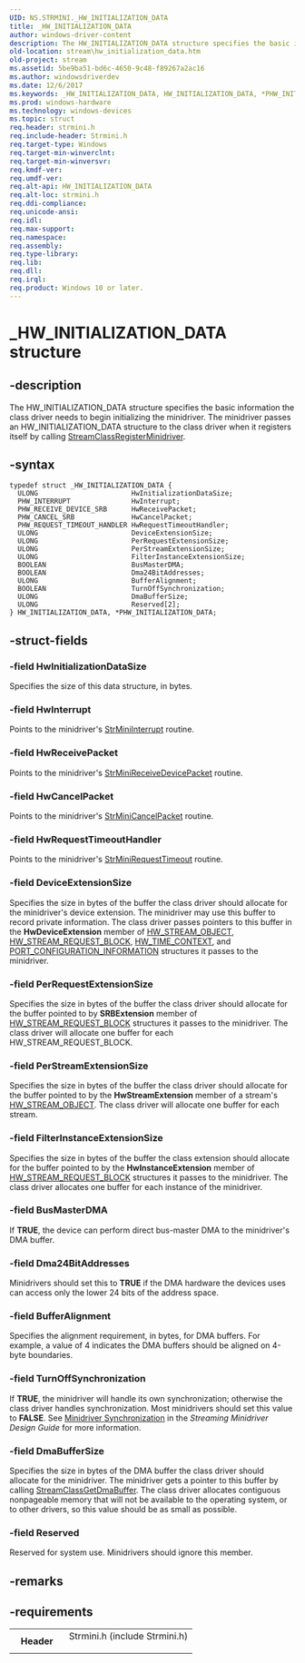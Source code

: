 ```yaml
---
UID: NS.STRMINI._HW_INITIALIZATION_DATA
title: _HW_INITIALIZATION_DATA
author: windows-driver-content
description: The HW_INITIALIZATION_DATA structure specifies the basic information the class driver needs to begin initializing the minidriver.
old-location: stream\hw_initialization_data.htm
old-project: stream
ms.assetid: 5be9ba51-bd6c-4650-9c48-f89267a2ac16
ms.author: windowsdriverdev
ms.date: 12/6/2017
ms.keywords: _HW_INITIALIZATION_DATA, HW_INITIALIZATION_DATA, *PHW_INITIALIZATION_DATA
ms.prod: windows-hardware
ms.technology: windows-devices
ms.topic: struct
req.header: strmini.h
req.include-header: Strmini.h
req.target-type: Windows
req.target-min-winverclnt: 
req.target-min-winversvr: 
req.kmdf-ver: 
req.umdf-ver: 
req.alt-api: HW_INITIALIZATION_DATA
req.alt-loc: strmini.h
req.ddi-compliance: 
req.unicode-ansi: 
req.idl: 
req.max-support: 
req.namespace: 
req.assembly: 
req.type-library: 
req.lib: 
req.dll: 
req.irql: 
req.product: Windows 10 or later.
---
```


# _HW_INITIALIZATION_DATA structure



## -description
The HW_INITIALIZATION_DATA structure specifies the basic information the class driver needs to begin initializing the minidriver. The minidriver passes an HW_INITIALIZATION_DATA structure to the class driver when it registers itself by calling <a href="stream.streamclassregisterminidriver">StreamClassRegisterMinidriver</a>.



## -syntax

````
typedef struct _HW_INITIALIZATION_DATA {
  ULONG                       HwInitializationDataSize;
  PHW_INTERRUPT               HwInterrupt;
  PHW_RECEIVE_DEVICE_SRB      HwReceivePacket;
  PHW_CANCEL_SRB              HwCancelPacket;
  PHW_REQUEST_TIMEOUT_HANDLER HwRequestTimeoutHandler;
  ULONG                       DeviceExtensionSize;
  ULONG                       PerRequestExtensionSize;
  ULONG                       PerStreamExtensionSize;
  ULONG                       FilterInstanceExtensionSize;
  BOOLEAN                     BusMasterDMA;
  BOOLEAN                     Dma24BitAddresses;
  ULONG                       BufferAlignment;
  BOOLEAN                     TurnOffSynchronization;
  ULONG                       DmaBufferSize;
  ULONG                       Reserved[2];
} HW_INITIALIZATION_DATA, *PHW_INITIALIZATION_DATA;
````


## -struct-fields

### -field HwInitializationDataSize

Specifies the size of this data structure, in bytes.


### -field HwInterrupt

Points to the minidriver's <a href="stream.strminiinterrupt">StrMiniInterrupt</a> routine.


### -field HwReceivePacket

Points to the minidriver's <a href="stream.strminireceivedevicepacket">StrMiniReceiveDevicePacket</a> routine.


### -field HwCancelPacket

Points to the minidriver's <a href="stream.strminicancelpacket">StrMiniCancelPacket</a> routine.


### -field HwRequestTimeoutHandler

Points to the minidriver's <a href="stream.strminirequesttimeout">StrMiniRequestTimeout</a> routine.


### -field DeviceExtensionSize

Specifies the size in bytes of the buffer the class driver should allocate for the minidriver's device extension. The minidriver may use this buffer to record private information. The class driver passes pointers to this buffer in the <b>HwDeviceExtension</b> member of <a href="stream.hw_stream_object">HW_STREAM_OBJECT</a>, <a href="stream.hw_stream_request_block">HW_STREAM_REQUEST_BLOCK</a>, <a href="stream.hw_time_context">HW_TIME_CONTEXT</a>, and <a href="stream.port_configuration_information">PORT_CONFIGURATION_INFORMATION</a> structures it passes to the minidriver.


### -field PerRequestExtensionSize

Specifies the size in bytes of the buffer the class driver should allocate for the buffer pointed to by <b>SRBExtension</b> member of <a href="stream.hw_stream_request_block">HW_STREAM_REQUEST_BLOCK</a> structures it passes to the minidriver. The class driver will allocate one buffer for each HW_STREAM_REQUEST_BLOCK.


### -field PerStreamExtensionSize

Specifies the size in bytes of the buffer the class driver should allocate for the buffer pointed to by the <b>HwStreamExtension</b> member of a stream's <a href="stream.hw_stream_object">HW_STREAM_OBJECT</a>. The class driver will allocate one buffer for each stream.


### -field FilterInstanceExtensionSize

Specifies the size in bytes of the buffer the class extension should allocate for the buffer pointed to by the <b>HwInstanceExtension</b> member of <a href="stream.hw_stream_request_block">HW_STREAM_REQUEST_BLOCK</a> structures it passes to the minidriver. The class driver allocates one buffer for each instance of the minidriver.


### -field BusMasterDMA

If <b>TRUE</b>, the device can perform direct bus-master DMA to the minidriver's DMA buffer.


### -field Dma24BitAddresses

Minidrivers should set this to <b>TRUE</b> if the DMA hardware the devices uses can access only the lower 24 bits of the address space.


### -field BufferAlignment

Specifies the alignment requirement, in bytes, for DMA buffers. For example, a value of 4 indicates the DMA buffers should be aligned on 4-byte boundaries.


### -field TurnOffSynchronization

If <b>TRUE</b>, the minidriver will handle its own synchronization; otherwise the class driver handles synchronization. Most minidrivers should set this value to <b>FALSE</b>. See <a href="https://msdn.microsoft.com/2f560e7a-4717-4b3f-9513-e34fcb2b5e6c">Minidriver Synchronization</a> in the <i>Streaming Minidriver Design Guide</i> for more information.


### -field DmaBufferSize

Specifies the size in bytes of the DMA buffer the class driver should allocate for the minidriver. The minidriver gets a pointer to this buffer by calling <a href="stream.streamclassgetdmabuffer">StreamClassGetDmaBuffer</a>. The class driver allocates contiguous nonpageable memory that will not be available to the operating system, or to other drivers, so this value should be as small as possible.


### -field Reserved

Reserved for system use. Minidrivers should ignore this member.


## -remarks


## -requirements
<table>
<tr>
<th width="30%">
Header

</th>
<td width="70%">
<dl>
<dt>Strmini.h (include Strmini.h)</dt>
</dl>
</td>
</tr>
</table>
